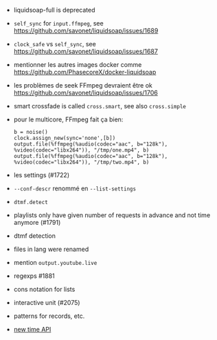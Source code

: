 - liquidsoap-full is deprecated
- `self_sync` for `input.ffmpeg`, see
  <https://github.com/savonet/liquidsoap/issues/1689>
- `clock_safe` vs `self_sync`, see
  <https://github.com/savonet/liquidsoap/issues/1687>
- mentionner les autres images docker comme
  <https://github.com/PhasecoreX/docker-liquidsoap>
- les problèmes de seek FFmpeg devraient être ok
  <https://github.com/savonet/liquidsoap/issues/1706>
- smart crossfade is called `cross.smart`, see also `cross.simple`
- pour le multicore, FFmpeg fait ça bien:

  ```
  b = noise()
  clock.assign_new(sync='none',[b])
  output.file(%ffmpeg(%audio(codec="aac", b="128k"), %video(codec="libx264")), "/tmp/one.mp4", b)
  output.file(%ffmpeg(%audio(codec="aac", b="128k"), %video(codec="libx264")), "/tmp/two.mp4", b)
  ```

- les settings (#1722)
- `--conf-descr` renommé en `--list-settings`
- `dtmf.detect`
- playlists only have given number of requests in advance and not time anymore
  (#1791)
- dtmf detection
- files in lang were renamed
- mention `output.youtube.live`
- regexps #1881
- cons notation for lists
- interactive unit (#2075)
- patterns for records, etc.
- [new time API](https://github.com/savonet/liquidsoap/discussions/2179#discussioncomment-2062023)
